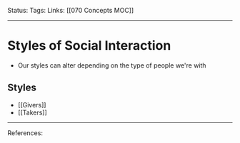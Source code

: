 Status:
Tags:
Links: [[070 Concepts MOC]]
___
# Styles of Social Interaction
- Our styles can alter depending on the type of people we're with
## Styles
-  [[Givers]]
-  [[Takers]]
___
References:
